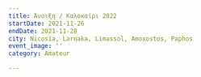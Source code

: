 ```yaml
---
title: Άνοιξη / Καλοκαίρι 2022
startDate: 2021-11-26
endDate: 2021-11-28
city: Nicosia, Larnaka, Limassol, Amoxostos, Paphos
event_image: ''
category: Amateur

---
```

